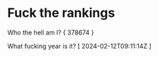 # Fuck the rankings

Who the hell am I?
{ 378674 }

What fucking year is it?
[ 2024-02-12T09:11:14Z ]
